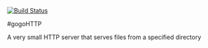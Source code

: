 [![Build Status](https://travis-ci.org/JNPRAutomate/gogoHTTP.svg?branch=master)](https://travis-ci.org/JNPRAutomate/gogoHTTP)

#gogoHTTP

A very small HTTP server that serves files from a specified directory

